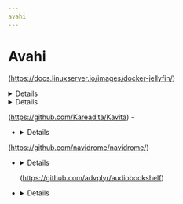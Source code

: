 ```yaml
---
avahi
---
```


# Avahi

(https://docs.linuxserver.io/images/docker-jellyfin/)

  <details>
    <h3>WebUI Dashboard</h3>
    <img src="resources/screenshots/jellyfin.webp" alt="jellyfin ui screenshot"/>
    <h4>This container implements the Intel Quicksync hardware encoding, but others are configurable as per <a href="https://docs.linuxserver.io/images/docker-jellyfin/#hardware-acceleration-enhancements">jellyfin acceleration</a> and <a href="https://mods.linuxserver.io/?mod=jellyfin"> linuxserver's docker mods</a>.</h4>

    <img alt="x64 Version" src="https://img.shields.io/docker/v/linuxserver/jellyfin/latest?arch=amd64&label=x64">
    <img alt="Arm64 Version" src="https://img.shields.io/docker/v/linuxserver/jellyfin/latest?arch=arm64&label=arm64">

(https://hub.docker.com/r/fallenbagel/jellyseerr)

  </details>
    <details>
    <h3>WebUI Dashboard</h3>
    <img src="resources/screenshots/jellyseerr.webp" alt="jellyseerr ui screenshot"/>
    <h4>Login Issues</h4>
    <h5>If you can't login to jellyseer, make sure that your containers have a bridge network between them, and that your jellyfin password is long enough.</h5>
    <img alt="x64 Version" src="https://img.shields.io/docker/v/fallenbagel/jellyseerr/latest?arch=amd64&label=x64">
    <img alt="Arm64 Version" src="https://img.shields.io/docker/v/fallenbagel/jellyseerr/latest?arch=arm64&label=arm64">
  </details>

(https://github.com/Kareadita/Kavita) -

- <details>
    <h3>WebUI Dashboard</h3>
    <img src="resources/screenshots/kavita.webp" alt="kavita ui screenshot"/>

    <img alt="x64 Version" src="https://img.shields.io/docker/v/jvmilazz0/kavita/latest?arch=amd64&label=x64">
    <img alt="Arm64 Version" src="https://img.shields.io/docker/v/jvmilazz0/kavita/latest?arch=arm64&label=arm64">

  </details>

(https://github.com/navidrome/navidrome/)

- <details>
      <h3>WebUI Dashboard</h3>
      <img src="resources/screenshots/navidrome.webp" alt="navidrome ui screenshot"/>
      <h4>Implements <a href="https://www.subsonic.org/pages/features.jsp">subsonic</a> for compatibility with other services.</h4>

      <img alt="x64 Version" src="https://img.shields.io/docker/v/deluan/navidrome/latest?arch=amd64&label=x64">
      <img alt="Arm64 Version" src="https://img.shields.io/docker/v/deluan/navidrome/latest?arch=arm64&label=arm64">

    </details>

  (https://github.com/advplyr/audiobookshelf)

- <details>
    <h3>WebUI Dashboard</h3>
    <img src="resources/screenshots/audiobookshelf.webp" alt="audiobookshelf ui screenshot"/>

    <img alt="x64 Version" src="https://img.shields.io/docker/v/advplyr/audiobookshelf/latest?arch=amd64&label=x64">
    <img alt="Arm64 Version" src="https://img.shields.io/docker/v/advplyr/audiobookshelf/latest?arch=arm64&label=arm64">
  </details>
